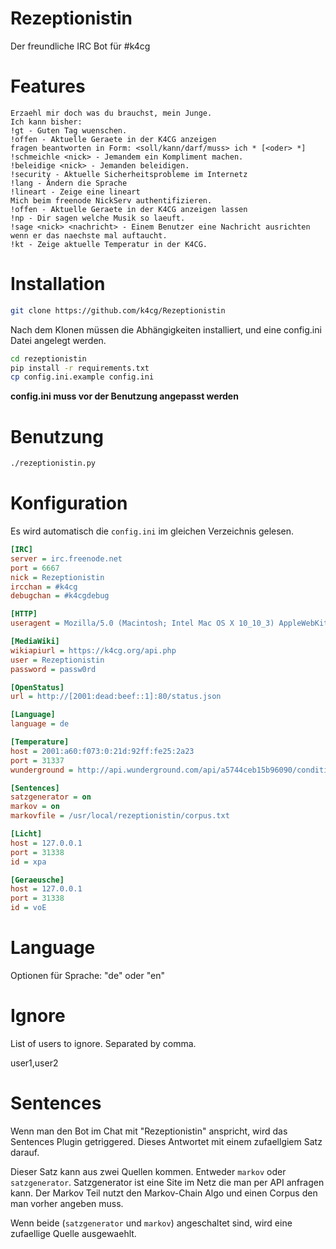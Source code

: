 # Rezeptionistin
Der freundliche IRC Bot für #k4cg

# Features

```
Erzaehl mir doch was du brauchst, mein Junge.
Ich kann bisher:
!gt - Guten Tag wuenschen.
!offen - Aktuelle Geraete in der K4CG anzeigen
fragen beantworten in Form: <soll/kann/darf/muss> ich * [<oder> *]
!schmeichle <nick> - Jemandem ein Kompliment machen.
!beleidige <nick> - Jemanden beleidigen.
!security - Aktuelle Sicherheitsprobleme im Internetz
!lang - Ändern die Sprache
!lineart - Zeige eine lineart
Mich beim freenode NickServ authentifizieren.
!offen - Aktuelle Geraete in der K4CG anzeigen lassen
!np - Dir sagen welche Musik so laeuft.
!sage <nick> <nachricht> - Einem Benutzer eine Nachricht ausrichten wenn er das naechste mal auftaucht.
!kt - Zeige aktuelle Temperatur in der K4CG.
```

# Installation

``` bash
git clone https://github.com/k4cg/Rezeptionistin
```

Nach dem Klonen müssen die Abhängigkeiten installiert, und eine config.ini Datei angelegt werden.

``` bash
cd rezeptionistin
pip install -r requirements.txt
cp config.ini.example config.ini
```

**config.ini muss vor der Benutzung angepasst werden**

# Benutzung

``` bash
./rezeptionistin.py
```

# Konfiguration

Es wird automatisch die `config.ini` im gleichen Verzeichnis gelesen.

``` ini
[IRC]
server = irc.freenode.net
port = 6667
nick = Rezeptionistin
ircchan = #k4cg
debugchan = #k4cgdebug

[HTTP]
useragent = Mozilla/5.0 (Macintosh; Intel Mac OS X 10_10_3) AppleWebKit/600.6.3 (KHTML, like Gecko) Version/8.0.6 Safari/600.6.3

[MediaWiki]
wikiapiurl = https://k4cg.org/api.php
user = Rezeptionistin
password = passw0rd

[OpenStatus]
url = http://[2001:dead:beef::1]:80/status.json

[Language]
language = de

[Temperature]
host = 2001:a60:f073:0:21d:92ff:fe25:2a23
port = 31337
wunderground = http://api.wunderground.com/api/a5744ceb15b96090/conditions/q/pws:INUREMBE2.json

[Sentences]
satzgenerator = on
markov = on
markovfile = /usr/local/rezeptionistin/corpus.txt

[Licht]
host = 127.0.0.1
port = 31338
id = xpa

[Geraeusche]
host = 127.0.0.1
port = 31338
id = voE
```

# Language

Optionen für Sprache: "de" oder "en"

# Ignore

List of users to ignore. Separated by comma.

user1,user2

# Sentences

Wenn man den Bot im Chat mit "Rezeptionistin" anspricht, wird das Sentences
Plugin getriggered. Dieses Antwortet mit einem zufaellgiem Satz darauf.

Dieser Satz kann aus zwei Quellen kommen. Entweder `markov` oder
`satzgenerator`. Satzgenerator ist eine Site im Netz die man per API
anfragen kann. Der Markov Teil nutzt den Markov-Chain Algo und einen Corpus
den man vorher angeben muss.

Wenn beide (`satzgenerator` und `markov`) angeschaltet sind, wird eine
zufaellige Quelle ausgewaehlt.

